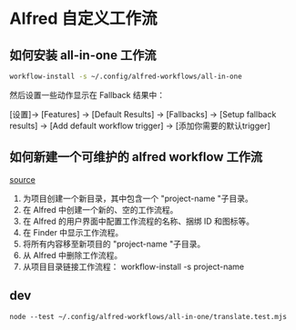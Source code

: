# Alfred 自定义工作流

## 如何安装 all-in-one 工作流

```bash
workflow-install -s ~/.config/alfred-workflows/all-in-one
```

然后设置一些动作显示在 Fallback 结果中：

[设置]-> [Features] -> [Default Results] -> [Fallbacks] -> [Setup fallback results] -> [Add default workflow trigger] -> [添加你需要的默认trigger]

## 如何新建一个可维护的 alfred workflow 工作流

[source](https://www.alfredforum.com/topic/9251-what-is-your-workflow-for-developing-these-workflows/)

1. 为项目创建一个新目录，其中包含一个 "project-name "子目录。
2. 在 Alfred 中创建一个新的、空的工作流程。
3. 在 Alfred 的用户界面中配置工作流程的名称、捆绑 ID 和图标等。
4. 在 Finder 中显示工作流程。
5. 将所有内容移至新项目的 "project-name "子目录。
6. 从 Alfred 中删除工作流程。
7. 从项目目录链接工作流程： workflow-install -s project-name

## dev

```
node --test ~/.config/alfred-workflows/all-in-one/translate.test.mjs
```
